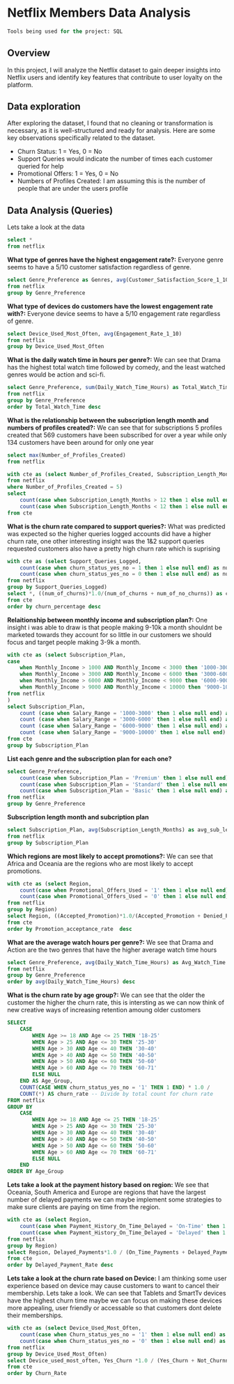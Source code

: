 # Netflix Members Data Analysis

```sql
Tools being used for the project: SQL 
```

## Overview
In this project, I will analyze the Netflix dataset to gain deeper insights into Netflix users and identify key features that contribute to user loyalty on the platform.

## Data exploration
After exploring the dataset, I found that no cleaning or transformation is necessary, as it is well-structured and ready for analysis. Here are some key observations specifically related to the dataset.
- Churn Status: 1 = Yes, 0 = No
- Support Queries would indicate the number of times each customer queried for help
- Promotional Offers: 1 = Yes, 0 = No
- Numbers of Profiles Created: I am assuming this is the number of people that are under the users profile

## Data Analysis (Queries)
Lets take a look at the data
```sql
select *
from netflix 
```

**What type of genres have the highest engagement rate?:** Everyone genre seems to have a 5/10 customer satisfaction regardless of genre.
```sql
select Genre_Preference as Genres, avg(Customer_Satisfaction_Score_1_10) as Customer_Satisfaction
from netflix 
group by Genre_Preference
```

**What type of devices do customers have the lowest engagement rate with?:** Everyone device seems to have a 5/10 engagement rate regardless of genre.
```sql
select Device_Used_Most_Often, avg(Engagement_Rate_1_10)
from netflix 
group by Device_Used_Most_Often
```
**What is the daily watch time in hours per genre?:** We can see that Drama has the highest total watch time followed by comedy, and the least watched genres would be action and sci-fi. 
```sql
select Genre_Preference, sum(Daily_Watch_Time_Hours) as Total_Watch_Time
from netflix 
group by Genre_Preference
order by Total_Watch_Time desc
```
**What is the relationship between the subscription length month and numbers of profiles created?:** We can see that for subscriptions 5 profiles created that 569 customers have been subscribed for over a year while only 134 customers have been around for only one year 
```sql
select max(Number_of_Profiles_Created)
from netflix 

with cte as (select Number_of_Profiles_Created, Subscription_Length_Months
from netflix 
where Number_of_Profiles_Created = 5) 
select 
	count(case when Subscription_Length_Months > 12 then 1 else null end) as Sub_over_year,
	count(case when Subscription_Length_Months < 12 then 1 else null end) as Sub_less_year
from cte 
```
**What is the churn rate compared to support queries?:** What was predicted was expected so the higher queries logged accounts did have a higher churn rate, one other interesting insight was the 1&2 support queries requested customers also have a pretty high churn rate which is suprising
```sql
with cte as (select Support_Queries_Logged,
	count(case when churn_status_yes_no = 1 then 1 else null end) as num_of_churns,
	count(case when churn_status_yes_no = 0 then 1 else null end) as num_of_no_churns
from netflix 
group by Support_Queries_Logged)
select *, ((num_of_churns)*1.0/(num_of_churns + num_of_no_churns)) as churn_percentage
from cte 
order by churn_percentage desc
```
**Relaitionship between monthly income and subscription plan?:** One insight i was able to draw is that people making 9-10k a month shouldnt be marketed towards they account for so little in our customers we should focus and target people making 3-9k a month. 
```sql
with cte as (select Subscription_Plan,
case 
    when Monthly_Income > 1000 AND Monthly_Income < 3000 then '1000-3000' 
    when Monthly_Income > 3000 AND Monthly_Income < 6000 then '3000-6000' 
	when Monthly_Income > 6000 AND Monthly_Income < 9000 then '6000-9000' 
	when Monthly_Income > 9000 AND Monthly_Income < 10000 then '9000-10000' else null end as Salary_Range 
from netflix 
)
select Subscription_Plan,
	count (case when Salary_Range = '1000-3000' then 1 else null end) as Sal_1000_3000,
	count (case when Salary_Range = '3000-6000' then 1 else null end) as Sal_3000_6000,
	count (case when Salary_Range = '6000-9000' then 1 else null end) as Sal_6000_9000,
	count (case when Salary_Range = '9000-10000' then 1 else null end) as Sal_9000_10000
from cte 
group by Subscription_Plan
```
**List each genre and the subscription plan for each one?**
```sql
select Genre_Preference, 
	count(case when Subscription_Plan = 'Premium' then 1 else null end) as Premium_Count,
	count(case when Subscription_Plan = 'Standard' then 1 else null end) as Standard_Count,
	count(case when Subscription_Plan = 'Basic' then 1 else null end) as Basic_Count
from netflix 
group by Genre_Preference
```
**Subscription length month and subcription plan**
```sql
select Subscription_Plan, avg(Subscription_Length_Months) as avg_sub_length_months
from netflix 
group by Subscription_Plan
```
**Which regions are most likely to accept promotions?:** We can see that Africa and Oceania are the regions who are most likely to accept promotions.
```sql
with cte as (select Region,
	count(case when Promotional_Offers_Used = '1' then 1 else null end) as Accepted_Promotion,
	count(case when Promotional_Offers_Used = '0' then 1 else null end) as Denied_Promotion
from netflix
group by Region)
select Region, ((Accepted_Promotion)*1.0/(Accepted_Promotion + Denied_Promotion)) as Promotion_acceptance_rate
from cte
order by Promotion_acceptance_rate	desc
```
**What are the average watch hours per genre?:** We see that Drama and Action are the two genres that have the higher average watch time hours
```sql
select Genre_Preference, avg(Daily_Watch_Time_Hours) as Avg_Watch_Time
from netflix 
group by Genre_Preference
order by avg(Daily_Watch_Time_Hours) desc
```
**What is the churn rate by age group?:** We can see that the older the customer the higher the churn rate, this is intersting as we can now think of new creative ways of increasing retention amoung older customers
```sql
SELECT 
    CASE 
        WHEN Age >= 18 AND Age <= 25 THEN '18-25' 
        WHEN Age > 25 AND Age <= 30 THEN '25-30' 
        WHEN Age > 30 AND Age <= 40 THEN '30-40' 
        WHEN Age > 40 AND Age <= 50 THEN '40-50' 
        WHEN Age > 50 AND Age <= 60 THEN '50-60' 
        WHEN Age > 60 AND Age <= 70 THEN '60-71' 
        ELSE NULL 
    END AS Age_Group,
    COUNT(CASE WHEN churn_status_yes_no = '1' THEN 1 END) * 1.0 /
    COUNT(*) AS churn_rate -- Divide by total count for churn rate
FROM netflix 
GROUP BY 
    CASE 
        WHEN Age >= 18 AND Age <= 25 THEN '18-25' 
        WHEN Age > 25 AND Age <= 30 THEN '25-30' 
        WHEN Age > 30 AND Age <= 40 THEN '30-40' 
        WHEN Age > 40 AND Age <= 50 THEN '40-50' 
        WHEN Age > 50 AND Age <= 60 THEN '50-60' 
        WHEN Age > 60 AND Age <= 70 THEN '60-71' 
        ELSE NULL 
    END
ORDER BY Age_Group
```
**Lets take a look at the payment history based on region:** We see that Oceania, South America and Europe are regions that have the largest number of delayed payments we can maybe implement some strategies to make sure clients are paying on time from the region.
```sql
with cte as (select Region,
	count(case when Payment_History_On_Time_Delayed = 'On-Time' then 1 else null end) as On_Time_Payments,
	count(case when Payment_History_On_Time_Delayed = 'Delayed' then 1 else null end) as Delayed_Payments
from netflix 
group by Region)
select Region, Delayed_Payments*1.0 / (On_Time_Payments + Delayed_Payments) as Delayed_Payment_Rate
from cte
order by Delayed_Payment_Rate desc 
```
**Lets take a look at the churn rate based on Device:** I am thinking some user experience based on device may cause customers to want to cancel their membership. Lets take a look. We can see that Tablets and SmartTv devices have the highest churn time maybe we can focus on making these devices more appealing, user friendly or accessable so that customers dont delete their memberships.
```sql
with cte as (select Device_Used_Most_Often,
	count(case when Churn_status_yes_no = '1' then 1 else null end) as Yes_Churn,
	count(case when Churn_status_yes_no = '0' then 1 else null end) as Not_Churnned
from netflix 
group by Device_Used_Most_Often)
select Device_used_most_often, Yes_Churn *1.0 / (Yes_Churn + Not_Churnned) as Churn_Rate
from cte 
order by Churn_Rate
```
